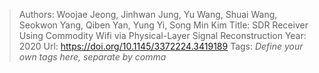 > Authors: Woojae Jeong, Jinhwan Jung, Yu Wang, Shuai Wang, Seokwon Yang, Qiben Yan, Yung Yi, Song Min Kim
> Title: SDR Receiver Using Commodity Wifi via Physical-Layer Signal Reconstruction
> Year: 2020
> Url: https://doi.org/10.1145/3372224.3419189
> Tags: *Define your own tags here, separate by comma*